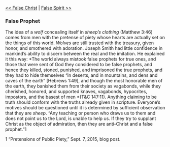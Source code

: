 [<< False Christ](False%20Christ.md)  |  [False Spirit >>](False%20Spirit.md)

### False Prophet
The idea of a *wolf* concealing itself in *sheep’s clothing* (Matthew 3:46) comes from men with the pretense of piety whose hearts are actually set on the things of this world. *Wolves* are still trusted with the treasury, given honor, and smothered with adoration. Joseph Smith had little confidence in mankind’s ability to discern between the real and the imitation. He explained it this way: *The world always mistook false prophets for true ones, and those that were sent of God they considered to be false prophets, and hence they killed, stoned, punished, and imprisoned the true prophets, and they had to hide themselves “in deserts, and in mountains, and dens and caves of the earth” [Hebrews 1:49], and though the most honorable men of the earth, they banished them from their society as vagabonds, while they cherished, honored, and supported knaves, vagabonds, hypocrites, impostors, and the basest of men *(T&C 147:11). Anything claiming to be truth should conform with the truths already given in scripture. Everyone’s motives should be questioned until it is determined by sufficient observation that they are *sheep*. “Any teaching or person who draws us to them and does not point us to the Lord, is unable to help us. If they try to supplant Christ as the object of admiration, then they are anti-Christ and a false prophet.”1



1 “Pretensions of Public Piety,” Sept. 7, 2015, blog post.